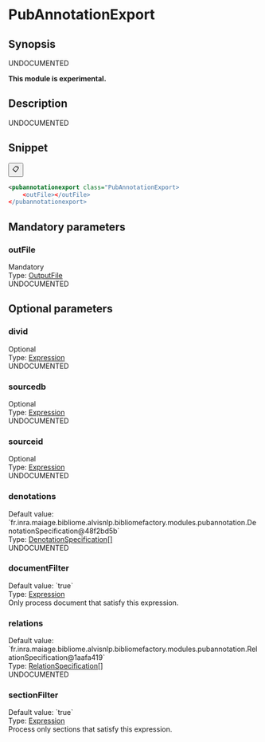 <h1 class="module">PubAnnotationExport</h1>

## Synopsis

UNDOCUMENTED

**This module is experimental.**

## Description

UNDOCUMENTED

## Snippet



<button class="copy-code-button" title="Copy to clipboard" onclick="copy_code(this)">📋</button>
```xml
<pubannotationexport class="PubAnnotationExport>
    <outFile></outFile>
</pubannotationexport>
```

## Mandatory parameters

<h3 id="outFile" class="param">outFile</h3>

<div class="param-level param-level-mandatory">Mandatory
</div>
<div class="param-type">Type: <a href="../converter/fr.inra.maiage.bibliome.util.files.OutputFile" class="converter">OutputFile</a>
</div>
UNDOCUMENTED

## Optional parameters

<h3 id="divid" class="param">divid</h3>

<div class="param-level param-level-optional">Optional
</div>
<div class="param-type">Type: <a href="../converter/fr.inra.maiage.bibliome.alvisnlp.core.corpus.expressions.Expression" class="converter">Expression</a>
</div>
UNDOCUMENTED

<h3 id="sourcedb" class="param">sourcedb</h3>

<div class="param-level param-level-optional">Optional
</div>
<div class="param-type">Type: <a href="../converter/fr.inra.maiage.bibliome.alvisnlp.core.corpus.expressions.Expression" class="converter">Expression</a>
</div>
UNDOCUMENTED

<h3 id="sourceid" class="param">sourceid</h3>

<div class="param-level param-level-optional">Optional
</div>
<div class="param-type">Type: <a href="../converter/fr.inra.maiage.bibliome.alvisnlp.core.corpus.expressions.Expression" class="converter">Expression</a>
</div>
UNDOCUMENTED

<h3 id="denotations" class="param">denotations</h3>

<div class="param-level param-level-default-value">Default value: `fr.inra.maiage.bibliome.alvisnlp.bibliomefactory.modules.pubannotation.DenotationSpecification@48f2bd5b`
</div>
<div class="param-type">Type: <a href="../converter/fr.inra.maiage.bibliome.alvisnlp.bibliomefactory.modules.pubannotation.DenotationSpecification%5B%5D" class="converter">DenotationSpecification[]</a>
</div>
UNDOCUMENTED

<h3 id="documentFilter" class="param">documentFilter</h3>

<div class="param-level param-level-default-value">Default value: `true`
</div>
<div class="param-type">Type: <a href="../converter/fr.inra.maiage.bibliome.alvisnlp.core.corpus.expressions.Expression" class="converter">Expression</a>
</div>
Only process document that satisfy this expression.

<h3 id="relations" class="param">relations</h3>

<div class="param-level param-level-default-value">Default value: `fr.inra.maiage.bibliome.alvisnlp.bibliomefactory.modules.pubannotation.RelationSpecification@1aafa419`
</div>
<div class="param-type">Type: <a href="../converter/fr.inra.maiage.bibliome.alvisnlp.bibliomefactory.modules.pubannotation.RelationSpecification%5B%5D" class="converter">RelationSpecification[]</a>
</div>
UNDOCUMENTED

<h3 id="sectionFilter" class="param">sectionFilter</h3>

<div class="param-level param-level-default-value">Default value: `true`
</div>
<div class="param-type">Type: <a href="../converter/fr.inra.maiage.bibliome.alvisnlp.core.corpus.expressions.Expression" class="converter">Expression</a>
</div>
Process only sections that satisfy this expression.

